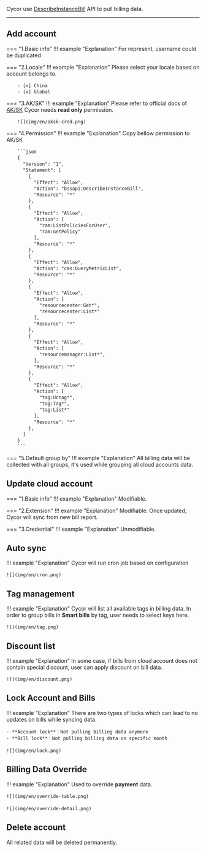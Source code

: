 Cycor use [DescribeInstanceBill](https://www.alibabacloud.com/help/en) API to pull billing data.

---

## Add account
=== "1.Basic info"
    !!! example "Explanation"
        For represent, username could be duplicated

=== "2.Locale"
    !!! example "Explanation"
        Please select your locale based on account belongs to.

        - [x] China
        - [x] Global

=== "3.AK/SK"
    !!! example "Explanation"
        Please refer to official docs of [AK/SK](https://www.alibabacloud.com/help/en/cloud-migration-guide-for-beginners/latest/obtain-an-accesskey-pair?spm=a3c0i.23458820.2359477120.252.f0237d3f5WFa9F)
        Cycor needs **read only** permission.

        ![](img/en/aksk-cred.png)

=== "4.Permission"
    !!! example "Explanation"
        Copy bellow permission to AK/SK

        ```json
        {
          "Version": "1",
          "Statement": [
            {
              "Effect": "Allow",
              "Action": "bssapi:DescribeInstanceBill",
              "Resource": "*"
            },
            {
              "Effect": "Allow",
              "Action": [
                "ram:ListPoliciesForUser",
                "ram:GetPolicy"
              ],
              "Resource": "*"
            },
            {
              "Effect": "Allow",
              "Action": "cms:QueryMetricList",
              "Resource": "*"
            },
            {
              "Effect": "Allow",
              "Action": [
                "resourcecenter:Get*",
                "resourcecenter:List*"
              ],
              "Resource": "*"
            },
            {
              "Effect": "Allow",
              "Action": [
                "resourcemanager:List*",
              ],
              "Resource": "*"
            },
            {
              "Effect": "Allow",
              "Action": [
                "tag:Untag*",
                "tag:Tag*",
                "tag:List*"
              ],
              "Resource": "*"
            },
          ]
        }
        ```

=== "5.Default group by"
    !!! example "Explanation"
        All billing data will be collected with all groups, it's used while grouping all cloud accounts data.

## Update cloud account
=== "1.Basic info"
    !!! example "Explanation"
        Modifiable.

=== "2.Extension"
    !!! example "Explanation"
        Modifiable. Once updated, Cycor will sync from new bill report.

=== "3.Credential"
    !!! example "Explanation"
        Unmodifiable.

## Auto sync
!!! example "Explanation"
    Cycor will run cron job based on configuration

    ![](img/en/cron.png)

## Tag management
!!! example "Explanation"
    Cycor will list all available tags in billing data. In order to group bills in **Smart bills** by tag, user needs to select keys here.

    ![](img/en/tag.png)

## Discount list
!!! example "Explanation"
    In some case, if bills from cloud account does not contain special discount, user can apply discount on bill data.

    ![](img/en/discount.png)

## Lock Account and Bills
!!! example "Explanation"
    There are two types of locks which can lead to no updates on bills while syncing data.

    - **Account lock**：Not pulling billing data anymore
    - **Bill lock**：Not pulling billing data on specific month

    ![](img/en/lock.png)

## Billing Data Override
!!! example "Explanation"
    Used to override **payment** data.

    ![](img/en/override-table.png)

    ![](img/en/override-detail.png)

## Delete account
All related data will be deleted permanently.

